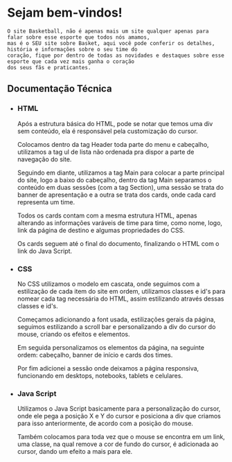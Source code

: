 # __Sejam bem-vindos!__
    O site Basketball, não é apenas mais um site qualquer apenas para falar sobre esse esporte que todos nós amamos,
    mas é o SEU site sobre Basket, aqui você pode conferir os detalhes, história e informações sobre o seu time do
    coração, fique por dentro de todas as novidades e destaques sobre esse esporte que cada vez mais ganha o coração
    dos seus fãs e praticantes.

## __Documentação Técnica__

* ### HTML
    Após a estrutura básica do HTML, pode se notar que temos uma div sem conteúdo, ela é responsável pela customização do cursor.

    Colocamos dentro da tag Header toda parte do menu e cabeçalho, utilizamos a tag ul de lista não ordenada pra dispor a parte de navegação do site.
  
    Seguindo em diante, utilizamos a tag Main para colocar a parte principal do site, logo a baixo do cabeçalho, dentro da tag Main separamos o conteúdo em duas sessões (com a tag Section),
    uma sessão se trata do banner de apresentação e a outra se trata dos cards, onde cada card representa um time.

    Todos os cards contam com a mesma estrutura HTML, apenas alterando as informações varáveis de time para time, como nome, logo, link da página de destino e algumas propriedades do CSS.

    Os cards seguem até o final do documento, finalizando o HTML com o link do Java Script.

* ### CSS
    No CSS utilizamos o modelo em cascata, onde seguimos com a estilização de cada item do site em ordem, utilizamos classes e id's para nomear cada tag necessária do HTML, assim estilizando
    através dessas classes e id's.

    Começamos adicionando a font usada, estilizações gerais da página, seguimos estilizando a scroll bar e personalizando a div do cursor do mouse, criando os efeitos e elementos.

    Em seguida personalizamos os elementos da página, na seguinte ordem: cabeçalho, banner de início e cards dos times.

    Por fim adicionei a sessão onde deixamos a página responsiva, funcionando em desktops, notebooks, tablets e celulares.

* ### Java Script
    Utilizamos o Java Script basicamente para a personalização do cursor, onde ele pega a posição X e Y do cursor e posiciona a div que criamos para isso anteriormente, de acordo com a posição do mouse.

    Também colocamos para toda vez que o mouse se encontra em um link, uma classe, na qual remove a cor de fundo do cursor, é adicionada ao cursor, dando um efeito a mais para ele.



